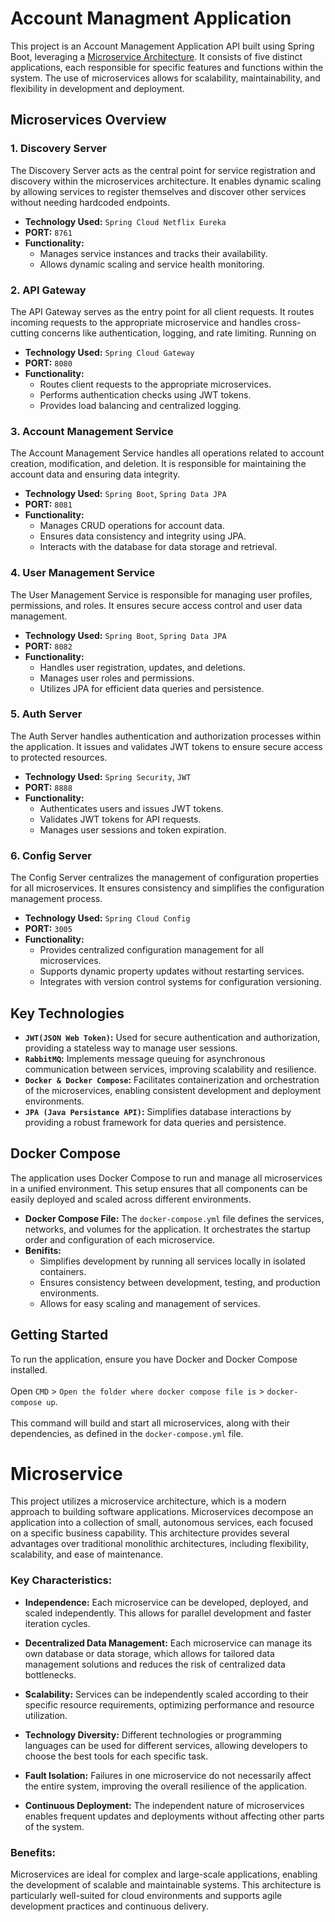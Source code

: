 # Account Managment Application
This project is an Account Management Application API built using Spring Boot, leveraging a [Microservice Architecture](#microservice). It consists of five distinct applications, each responsible for specific features and functions within the system. The use of microservices allows for scalability, maintainability, and flexibility in development and deployment.
## Microservices Overview
### 1. Discovery Server
The Discovery Server acts as the central point for service registration and discovery within the microservices architecture. It enables dynamic scaling by allowing services to register themselves and discover other services without needing hardcoded endpoints.

* **Technology Used:** `Spring Cloud Netflix Eureka`
* **PORT:** `8761`
* **Functionality:**
  - Manages service instances and tracks their availability.
  - Allows dynamic scaling and service health monitoring.

### 2. API Gateway
The API Gateway serves as the entry point for all client requests. It routes incoming requests to the appropriate microservice and handles cross-cutting concerns like authentication, logging, and rate limiting. Running on 

* **Technology Used:** `Spring Cloud Gateway`
* **PORT:** `8080`
* **Functionality:**
  - Routes client requests to the appropriate microservices.
  - Performs authentication checks using JWT tokens.
  - Provides load balancing and centralized logging.

### 3. Account Management Service
The Account Management Service handles all operations related to account creation, modification, and deletion. It is responsible for maintaining the account data and ensuring data integrity.

* **Technology Used:** `Spring Boot`, `Spring Data JPA`
* **PORT:** `8081`
* **Functionality:**
  - Manages CRUD operations for account data.
  - Ensures data consistency and integrity using JPA.
  - Interacts with the database for data storage and retrieval.

### 4. User Management Service
The User Management Service is responsible for managing user profiles, permissions, and roles. It ensures secure access control and user data management.

* **Technology Used:** `Spring Boot`, `Spring Data JPA`
* **PORT:** `8082`
* **Functionality:**
  - Handles user registration, updates, and deletions.
  - Manages user roles and permissions.
  - Utilizes JPA for efficient data queries and persistence.

### 5. Auth Server
The Auth Server handles authentication and authorization processes within the application. It issues and validates JWT tokens to ensure secure access to protected resources.

* **Technology Used:** `Spring Security`, `JWT`
* **PORT:** `8888`
* **Functionality:**
  - Authenticates users and issues JWT tokens.
  - Validates JWT tokens for API requests.
  - Manages user sessions and token expiration.

### 6. Config Server
The Config Server centralizes the management of configuration properties for all microservices. It ensures consistency and simplifies the configuration management process.

* **Technology Used:** `Spring Cloud Config`
* **PORT:** `3005`
* **Functionality:**
  - Provides centralized configuration management for all microservices.
  - Supports dynamic property updates without restarting services.
  - Integrates with version control systems for configuration versioning.

## Key Technologies
* **`JWT(JSON Web Token)`:** Used for secure authentication and authorization, providing a stateless way to manage user sessions.
* **`RabbitMQ`:** Implements message queuing for asynchronous communication between services, improving scalability and resilience.
* **`Docker & Docker Compose`:** Facilitates containerization and orchestration of the microservices, enabling consistent development and deployment environments.
* **`JPA (Java Persistance API)`:** Simplifies database interactions by providing a robust framework for data queries and persistence.

## Docker Compose
The application uses Docker Compose to run and manage all microservices in a unified environment. This setup ensures that all components can be easily deployed and scaled across different environments.

+ **Docker Compose File:** The `docker-compose.yml` file defines the services, networks, and volumes for the application. It orchestrates the startup order and configuration of each microservice.
+ **Benifits:**
  - Simplifies development by running all services locally in isolated containers.
  - Ensures consistency between development, testing, and production environments.
  - Allows for easy scaling and management of services.

## Getting Started
To run the application, ensure you have Docker and Docker Compose installed.<br /><br />
Open `CMD` > `Open the folder where docker compose file is` > `docker-compose up`.<br /><br />
This command will build and start all microservices, along with their dependencies, as defined in the `docker-compose.yml` file.

# Microservice
This project utilizes a microservice architecture, which is a modern approach to building software applications. Microservices decompose an application into a collection of small, autonomous services, each focused on a specific business capability. This architecture provides several advantages over traditional monolithic architectures, including flexibility, scalability, and ease of maintenance.

### Key Characteristics:
* **Independence:** Each microservice can be developed, deployed, and scaled independently. This allows for parallel development and faster iteration cycles.

* **Decentralized Data Management:** Each microservice can manage its own database or data storage, which allows for tailored data management solutions and reduces the risk of centralized data bottlenecks.

* **Scalability:** Services can be independently scaled according to their specific resource requirements, optimizing performance and resource utilization.

* **Technology Diversity:** Different technologies or programming languages can be used for different services, allowing developers to choose the best tools for each specific task.

* **Fault Isolation:** Failures in one microservice do not necessarily affect the entire system, improving the overall resilience of the application.

* **Continuous Deployment:** The independent nature of microservices enables frequent updates and deployments without affecting other parts of the system.

### Benefits:
Microservices are ideal for complex and large-scale applications, enabling the development of scalable and maintainable systems. This architecture is particularly well-suited for cloud environments and supports agile development practices and continuous delivery.
